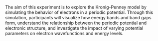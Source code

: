 The aim of this experiment is to explore the Kronig-Penney model by simulating the behavior of electrons in a periodic potential. Through this simulation, participants will visualize how energy bands and band gaps form, understand the relationship between the periodic potential and electronic structure, and investigate the impact of varying potential parameters on electron wavefunctions and energy levels.
